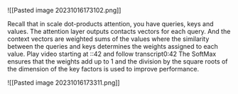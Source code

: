 ![[Pasted image 20231016173102.png]]

Recall that in scale dot-products attention, you have queries, keys and values. The attention layer outputs contacts vectors for each query. And the context vectors are weighted sums of the values where the similarity between the queries and keys determines the weights assigned to each value.
Play video starting at ::42 and follow transcript0:42
The SoftMax ensures that the weights add up to 1 and the division by the square roots of the dimension of the key factors is used to improve performance.

![[Pasted image 20231016173311.png]]